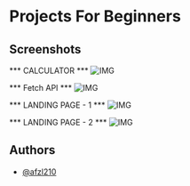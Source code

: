 # Projects For Beginners

## Screenshots
*** CALCULATOR ***
![IMG](https://raw.githubusercontent.com/AFZL210/WebDevForBeginners/main/media/calc.JPG)

*** Fetch API ***
![IMG](https://raw.githubusercontent.com/AFZL210/WebDevForBeginners/main/media/quote.JPG)

*** LANDING PAGE - 1 ***
![IMG](https://raw.githubusercontent.com/AFZL210/WebDevForBeginners/main/media/nike.JPG)


*** LANDING PAGE - 2 ***
![IMG](https://raw.githubusercontent.com/AFZL210/WebDevForBeginners/main/media/play.JPG)
  
## Authors

- [@afzl210](https://github.com/AFZL210)

  
